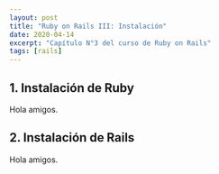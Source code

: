 ```yaml
---
layout: post
title: "Ruby on Rails III: Instalación"
date: 2020-04-14
excerpt: "Capítulo N°3 del curso de Ruby on Rails"
tags: [rails]
---
```


## 1. Instalación de Ruby

Hola amigos.

## 2. Instalación de Rails

Hola amigos.
